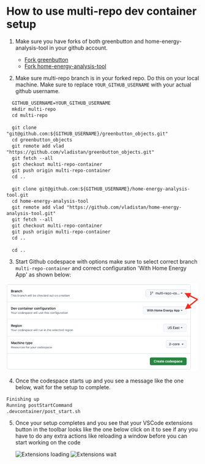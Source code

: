 # How to use multi-repo dev container setup

1. Make sure you have forks of both greenbutton and home-energy-analysis-tool in your github account.
   - [Fork greenbutton](https://github.com/codeforboston/greenbutton_objects/fork)
   - [Fork home-energy-analysis-tool](https://github.com/codeforboston/home-energy-analysis-tool/fork)


2. Make sure multi-repo branch is in your forked repo. Do this on your local machine.
   Make sure to replace `YOUR_GITHUB_USERNAME` with your actual github username.

```
  GITHUB_USERNAME=YOUR_GITHUB_USERNAME
  mkdir multi-repo
  cd multi-repo

  git clone "git@github.com:${GITHUB_USERNAME}/greenbutton_objects.git"
  cd greenbutton_objects
  git remote add vlad "https://github.com/vladistan/greenbutton_objects.git"
  git fetch --all
  git checkout multi-repo-container
  git push origin multi-repo-container
  cd ..

  git clone git@github.com:${GITHUB_USERNAME}/home-energy-analysis-tool.git
  cd home-energy-analysis-tool
  git remote add vlad "https://github.com/vladistan/home-energy-analysis-tool.git"
  git fetch --all
  git checkout multi-repo-container
  git push origin multi-repo-container
  cd ..

  cd ..
```


3. Start Github codespace with options make sure to select correct branch `multi-repo-container` and correct configuration 'With Home Energy App' as shown below:

<img src="images/codespace-multi-repo.png" width="500px" />

4. Once the codespace starts up and you see a message like the one below, wait for the setup to complete.

```
Finishing up
Running postStartCommand
.devcontainer/post_start.sh
```

5. Once your setup completes and you see that your VSCode extensions button in the toolbar looks like the one below click on it to see if any you have to do any extra actions like reloading a window before you can start working on the code

   ![Extensions loading](images/vscode_extension_attention_needed.png)
   ![Extensions wait](images/vscode_extension_wait.png)
